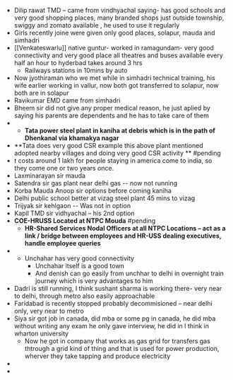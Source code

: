 - Dilip rawat TMD – came from vindhyachal saying- has good schools and very good shopping places, many branded shops just outside township, swiggy and zomato available , he used to use it regularly
- Girls recently joine were given only good places, solapur, mauda and simhadri
- [[Venkateswarlu]] native guntur- worked in ramagundam- very good connectivity and very good place all theatres and buses available every half an hour to hyderbad takes around 3 hrs
    - Railways stations in 10mins by auto
- Now jyothiraman who we met while in simhadri technical training, his wife earlier working in vallur, now both got transferred to solapur, now both are in solapur
- Ravikumar EMD came from simhadri
- Bheem sir did not give any proper medical reason, he just aplied by saying his parents are dependents and he has to take care of them
- - **Tata power steel plant in kaniha at debris which is in the path of Dhenkanal via khamakya nagar**
- **Tata does very good CSR example this above plant mentioned adopted nearby villages and doing very good CSR activity ** #pending 
- t costs around 1 lakh for people staying in america come to india, so they come one or two years once.
- Laxminarayan sir mauda
- Satendra sir gas plant near delhi gas -- now not running
- Korba Mauda Anoop sir options before coming kaniha
- Delhi public school better at vizag steel plant 45 mins to vizag
- Trijyak sir kehlgaon -- Was not in option
- Kapil TMD sir vidhyachal – his 2nd option
- **COE-HRUSS Located at NTPC Mouda** #pending 
    - **HR-Shared Services Nodal Officers at all NTPC Locations – act as a link / bridge between employees and HR-USS dealing executives, handle employee queries**
- - Unchahar has very good connectivity
    - Unchahar itself is a good town
    - And denish can go easily from unchhar to delhi in overnight train journey which is very advantages to him
- Dadri is still running, I think sushant sharma is working there- very near to delhi, through metro also easily approachable
- Faridabad is recently stopped probably decommisioned – near delhi only, very near to metro
- Siya sir got job in canada, did mba or some pg in canada, he did mba without writing any exam he only gave interview, he did in I think in wharton university
	- Now he got in company that works as gas grid for transfers gas thtrough a grid kind of thing and that is used for power production, wherver they take tapping and produce electricity
- 
- 